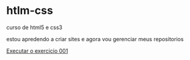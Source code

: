 # htlm-css
 curso de html5 e css3

estou apredendo a criar sites e agora vou gerenciar meus repositorios

<a href="https://matheuskdr.github.io/htlm-css/exercicios/exc001/index.html">Executar o exercicio 001</a>